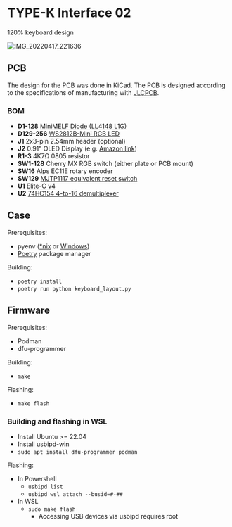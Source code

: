 # TYPE-K Interface 02

120% keyboard design

![IMG_20220417_221636](https://user-images.githubusercontent.com/400889/169670543-cce09626-fffe-4acb-8854-f92de8131ab7.jpg)

## PCB

The design for the PCB was done in KiCad. The PCB is designed according to the specifications of manufacturing with [JLCPCB](https://jlcpcb.com/).

### BOM

* **D1-128** [MiniMELF Diode (LL4148 L1G)](https://www.mouser.com/ProductDetail/Taiwan-Semiconductor/LL4148-L1G?qs=Mv7BduZupUgb22r9g5AxCQ%3D%3D)
* **D129-256** [WS2812B-Mini RGB LED](https://lcsc.com/product-detail/Light-Emitting-Diodes-LED_Worldsemi-WS2812B-Mini_C527089.html)
* **J1** 2x3-pin 2.54mm header (optional)
* **J2** 0.91" OLED Display (e.g. [Amazon link](https://www.amazon.com/MakerFocus-Display-SSD1306-3-3V-5V-Arduino/dp/B079BN2J8V))
* **R1-3** 4K7Ω 0805 resistor
* **SW1-128** Cherry MX RGB switch (either plate or PCB mount)
* **SW16** Alps EC11E rotary encoder
* **SW129** [MJTP1117 equivalent reset switch](https://keeb.io/collections/diy-parts/products/reset-pushbutton-switch)
* **U1** [Elite-C v4](https://keeb.io/products/elite-c-low-profile-version-usb-c-pro-micro-replacement-atmega32u4)
* **U2** [74HC154 4-to-16 demultiplexer](https://lcsc.com/product-detail/Signal-Switches-Encoders-Decoders-Multiplexers_Texas-Instruments-CD74HC154M96_C2832236.html)


## Case

Prerequisites:

* pyenv ([\*nix](https://github.com/pyenv/pyenv) or [Windows](https://github.com/pyenv-win/pyenv-win))
* [Poetry](https://python-poetry.org/) package manager

Building:

* `poetry install`
* `poetry run python keyboard_layout.py`


## Firmware

Prerequisites:

* Podman
* dfu-programmer

Building:

* `make`

Flashing:

* `make flash`

### Building and flashing in WSL

* Install Ubuntu >= 22.04
* Install usbipd-win
* `sudo apt install dfu-programmer podman`

Flashing:

* In Powershell
	- `usbipd list`
	- `usbipd wsl attach --busid=#-##`
* In WSL
	- `sudo make flash`
		- Accessing USB devices via usbipd requires root